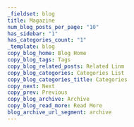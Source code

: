 ```yaml
---
_fieldset: blog
title: Magazine
num_blog_posts_per_page: "10"
has_sidebar: "1"
has_categories_count: "1"
_template: blog
copy_blog_home: Blog Home
copy_blog_tags: Tags
copy_blog_related_posts: Related Linm
copy_blog_categories: Categories List
copy_blog_categories_title: Categories
copy_next: Next
copy_prev: Previous
copy_blog_archive: Archive
copy_blog_read_more: Read More
blog_archive_url_segment: archive
---
```












